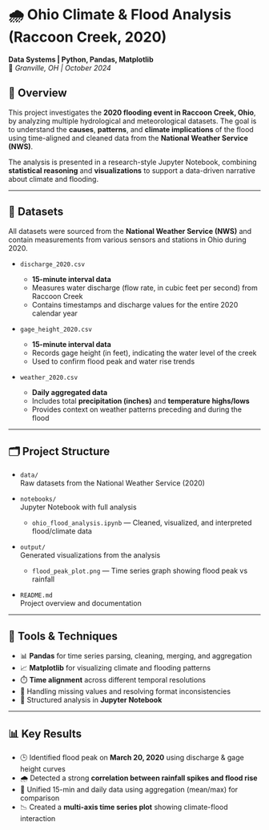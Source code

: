 # 🌧️ Ohio Climate & Flood Analysis (Raccoon Creek, 2020)

**Data Systems | Python, Pandas, Matplotlib**  
📍 *Granville, OH | October 2024*

## 🧠 Overview

This project investigates the **2020 flooding event in Raccoon Creek, Ohio**, by analyzing multiple hydrological and meteorological datasets. The goal is to understand the **causes**, **patterns**, and **climate implications** of the flood using time-aligned and cleaned data from the **National Weather Service (NWS)**.

The analysis is presented in a research-style Jupyter Notebook, combining **statistical reasoning** and **visualizations** to support a data-driven narrative about climate and flooding.

---

## 💾 Datasets

All datasets were sourced from the **National Weather Service (NWS)** and contain measurements from various sensors and stations in Ohio during 2020.

- `discharge_2020.csv`  
  - **15-minute interval data**  
  - Measures water discharge (flow rate, in cubic feet per second) from Raccoon Creek  
  - Contains timestamps and discharge values for the entire 2020 calendar year

- `gage_height_2020.csv`  
  - **15-minute interval data**  
  - Records gage height (in feet), indicating the water level of the creek  
  - Used to confirm flood peak and water rise trends

- `weather_2020.csv`  
  - **Daily aggregated data**  
  - Includes total **precipitation (inches)** and **temperature highs/lows**  
  - Provides context on weather patterns preceding and during the flood

---

## 🗂️ Project Structure

- `data/`  
  Raw datasets from the National Weather Service (2020)

- `notebooks/`  
  Jupyter Notebook with full analysis
  - `ohio_flood_analysis.ipynb` — Cleaned, visualized, and interpreted flood/climate data

- `output/`  
  Generated visualizations from the analysis
  - `flood_peak_plot.png` — Time series graph showing flood peak vs rainfall

- `README.md`  
  Project overview and documentation



---

## 🔧 Tools & Techniques

- 📊 **Pandas** for time series parsing, cleaning, merging, and aggregation  
- 📈 **Matplotlib** for visualizing climate and flooding patterns  
- ⏱️ **Time alignment** across different temporal resolutions  
- 🧹 Handling missing values and resolving format inconsistencies  
- 📓 Structured analysis in **Jupyter Notebook**

---

## 📊 Key Results

- 🕒 Identified flood peak on **March 20, 2020** using discharge & gage height curves  
- 🌧️ Detected a strong **correlation between rainfall spikes and flood rise**  
- 🔁 Unified 15-min and daily data using aggregation (mean/max) for comparison  
- 📉 Created a **multi-axis time series plot** showing climate-flood interaction
